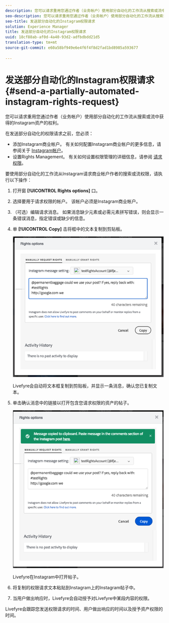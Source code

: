 ```yaml
---
description: 您可以请求重用您通过作者（业务帐户）使用部分自动化的工作流从搜索或流中获得的Instagram资产的权利。
seo-description: 您可以请求重用您通过作者（业务帐户）使用部分自动化的工作流从搜索或流中获得的Instagram资产的权利。
seo-title: 发送部分自动化的Instagram权限请求
solution: Experience Manager
title: 发送部分自动化的Instagram权限请求
uuid: 18cf88ab-af0d-4a40-93d2-adfbdbdd21d5
translation-type: tm+mt
source-git-commit: e60a58bf949e6e4f6f4f8d2fad1bd8985a593677

---
```



# 发送部分自动化的Instagram权限请求{#send-a-partially-automated-instagram-rights-request}

您可以请求重用您通过作者（业务帐户）使用部分自动化的工作流从搜索或流中获得的Instagram资产的权利。

在发送部分自动化的权限请求之前，您必须：

* 添加Instagram商业帐户。 有关如何配置Instagram商业帐户的更多信息，请参阅关于 [Instagram帐户](../c-users-creating-accounts-with-studio-access/t-configure-social-accout-instagram/c-about-instagram-accounts.md#c_about_instagram_accounts)。
* 设置Rights Management。 有关如何设置权限管理的详细信息，请参阅 [请求权限](../c-how-requesting-rights-works/c-how-requesting-rights-works.md#c_how_requesting_rights_works)。

要使用部分自动化的工作流从Instagram请求商业帐户作者的搜索或流权限，请执行以下操作：

1. 打开窗 **[!UICONTROL Rights options]** 口。
1. 选择要用于请求权限的帐户。 该帐户必须是Instagram商业帐户。
1. （可选）编辑请求消息。 如果消息缺少元素或必需元素拼写错误，则会显示一条错误消息，指定错误或缺少的信息。
1. 单 **[!UICONTROL Copy]** 击将框中的文本复制到剪贴板。

   ![](assets/rr_insta_workaround1.png)

   Livefyre会自动将文本框复制到剪贴板，并显示一条消息，确认您已复制文本。

1. 单击确认消息中的链接以打开包含您请求权限的资产的帖子。

   ![](assets/rr_insta_workaround2.png)

   Livefyre在Instagram中打开帖子。

1. 将复制的权限请求文本粘贴到Instagram上的Instagram帖子中。
1. 当用户做出响应时，Livefyre会自动授予对Livefyre中某段内容的权限。

Livefyre会跟踪您发送权限请求的时间、用户做出响应的时间以及授予资产权限的时间。
